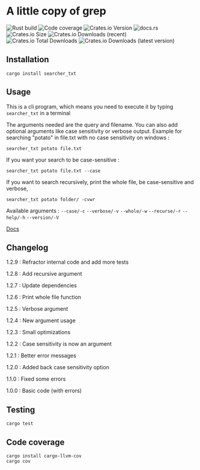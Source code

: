 # A little copy of grep

![Rust build](https://github.com/Raphdf201/minigrep/actions/workflows/rust.yml/badge.svg)
![Code coverage](https://assets.raphdf201.net/minigrepcodecov.svg)
![Crates.io Version](https://img.shields.io/crates/v/searcher_txt)
![docs.rs](https://img.shields.io/docsrs/searcher_txt)
![Crates.io Size](https://img.shields.io/crates/size/searcher_txt)
![Crates.io Downloads (recent)](https://img.shields.io/crates/dr/searcher_txt)
![Crates.io Total Downloads](https://img.shields.io/crates/d/searcher_txt)
![Crates.io Downloads (latest version)](https://img.shields.io/crates/dv/searcher_txt)

## Installation

```
cargo install searcher_txt
```

## Usage

This is a cli program, which means you need to execute it by typing `searcher_txt` in a terminal

The arguments needed are the query and filename. You can also add optional arguments like case sensitivity or verbose
output. Example for searching "potato" in file.txt with no case sensitivity on windows :

```
searcher_txt potato file.txt
```

If you want your search to be case-sensitive :

```
searcher_txt potato file.txt --case
```

If you want to search recursively, print the whole file, be case-sensitive and verbose, 

```
searcher_txt potato folder/ -cvwr
```

Available arguments :
`--case/-c`
`--verbose/-v`
`--whole/-w`
`--recurse/-r`
`--help/-h`
`--version/-V`

[Docs](https://docs.raphdf201.net/minigrep/)

## Changelog

1.2.9 : Refractor internal code and add more tests

1.2.8 : Add recursive argument

1.2.7 : Update dependencies

1.2.6 : Print whole file function

1.2.5 : Verbose argument

1.2.4 : New argument usage

1.2.3 : Small optimizations

1.2.2 : Case sensitivity is now an argument

1.2.1 : Better error messages

1.2.0 : Added back case sensitivity option

1.1.0 : Fixed some errors

1.0.0 : Basic code (with errors)

## Testing

`cargo test`

## Code coverage
```
cargo install cargo-llvm-cov
cargo cov
```


